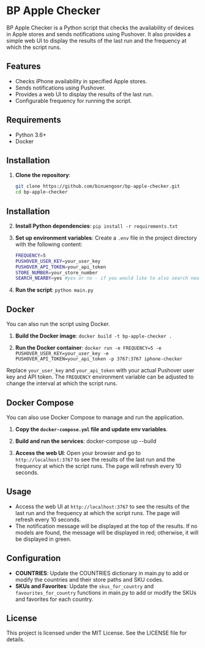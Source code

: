 # BP Apple Checker

BP Apple Checker is a Python script that checks the availability of devices in Apple stores and sends notifications using Pushover. It also provides a simple web UI to display the results of the last run and the frequency at which the script runs.

## Features

- Checks iPhone availability in specified Apple stores.
- Sends notifications using Pushover.
- Provides a web UI to display the results of the last run.
- Configurable frequency for running the script.

## Requirements

- Python 3.6+
- Docker

## Installation

1. **Clone the repository**:
   ```sh
   git clone https://github.com/binuengoor/bp-apple-checker.git
   cd bp-apple-checker
   ```
## Installation

2. **Install Python dependencies**:
   `pip install -r requirements.txt`

3. **Set up environment variables**:
   Create a `.env` file in the project directory with the following content:
   ```sh
   FREQUENCY=5
   PUSHOVER_USER_KEY=your_user_key
   PUSHOVER_API_TOKEN=your_api_token
   STORE_NUMBER=your_store_number
   SEARCH_NEARBY=yes #yes or no - if you would like to also search nearby stores
   ```

4. **Run the script**:
   `python main.py`

## Docker

You can also run the script using Docker.

1. **Build the Docker image**:
   `docker build -t bp-apple-checker .`

2. **Run the Docker container**:
   `docker run -e FREQUENCY=5 -e PUSHOVER_USER_KEY=your_user_key -e PUSHOVER_API_TOKEN=your_api_token -p 3767:3767 iphone-checker`

Replace `your_user_key` and `your_api_token` with your actual Pushover user key and API token. The `FREQUENCY` environment variable can be adjusted to change the interval at which the script runs.

## Docker Compose

You can also use Docker Compose to manage and run the application.

1. **Copy the `docker-compose.yml` file and update env variables**.

2. **Build and run the services**:
   docker-compose up --build

3. **Access the web UI**:
   Open your browser and go to `http://localhost:3767` to see the results of the last run and the frequency at which the script runs. The page will refresh every 10 seconds.

## Usage

- Access the web UI at `http://localhost:3767` to see the results of the last run and the frequency at which the script runs. The page will refresh every 10 seconds.
- The notification message will be displayed at the top of the results. If no models are found, the message will be displayed in red; otherwise, it will be displayed in green.

## Configuration

- **COUNTRIES**: Update the COUNTRIES dictionary in main.py to add or modify the countries and their store paths and SKU codes.
- **SKUs and Favorites**: Update the `skus_for_country` and `favourites_for_country` functions in main.py to add or modify the SKUs and favorites for each country.


## License

This project is licensed under the MIT License. See the LICENSE file for details.

